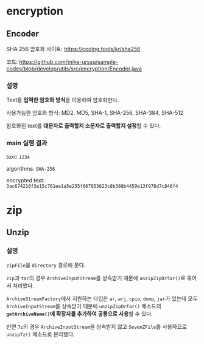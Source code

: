 # encryption

## Encoder

SHA 256 암호화 사이트: https://coding.tools/kr/sha256

코드: https://github.com/mike-urssu/sample-codes/blob/develop/utils/src/encryption/Encoder.java

### 설명

Text를 **입력한 암호화 방식**을 이용하여 암호화한다.

사용가능한 암호화 방식: MD2, MD5, SHA-1, SHA-256, SHA-384, SHA-512

암호화된 text를 **대문자로 출력할지 소문자로 출력할지 설정**할 수 있다.

### main 실행 결과

text: `1234`

algorithms: `SHA-256`

encrypted text: `3ac674216f3e15c761ee1a5e255f067953623c8b388b4459e13f978d7c846f4`

# zip

## Unzip

### 설명

`zipFile`을 `directory` 경로에 푼다.

`zip`과 `tar`의 경우 `ArchiveInputStream`를 상속받기 때문에 `unzipZipOrTar()`로 묶어서 처리했다.

`ArchiveStreamFactory`에서 지원하는 타입은 `ar`, `arj`, `cpio`, `dump`, `jar`가 있는데 모두 `ArchiveInputStream`를 상속받기 때문에 `unzipZipOrTar()` 메소드의 **`getArchiveName()`에 확장자를 추가하여 공통으로 사용**할 수 있다.

반면 `7z`의 경우 `ArchiveInputStream`을 상속받지 않고 `SevenZFile`를 사용하므로 `unzip7z()` 메소드로 분리했다.
